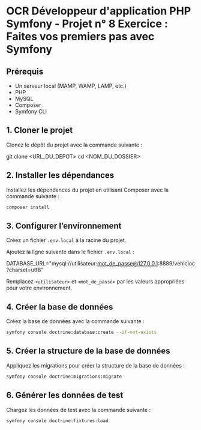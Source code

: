 # OCR Développeur d'application PHP Symfony - Projet n° 8 Exercice : Faites vos premiers pas avec Symfony

## Prérequis

- Un serveur local (MAMP, WAMP, LAMP, etc.)
- PHP
- MySQL
- Composer 
- Symfony CLI

## 1. Cloner le projet

Clonez le dépôt du projet avec la commande suivante :

git clone <URL_DU_DEPOT>
cd <NOM_DU_DOSSIER>

## 2. Installer les dépendances

Installez les dépendances du projet en utilisant Composer avec la commande suivante :
```bash
composer install
```

## 3. Configurer l’environnement

Créez un fichier `.env.local` à la racine du projet.

Ajoutez la ligne suivante dans le fichier `.env.local` :

DATABASE_URL="mysql://utilisateur:mot_de_passe@127.0.0.1:8889/vehicloc?charset=utf8"

Remplacez `<utilisateur>` et `<mot_de_passe>` par les valeurs appropriées pour votre environnement.

## 4. Créer la base de données

Créez la base de données avec la commande suivante :
```bash
symfony console doctrine:database:create --if-not-exists
```

## 5. Créer la structure de la base de données

Appliquez les migrations pour créer la structure de la base de données :
```bash
symfony console doctrine:migrations:migrate  
```

## 6. Générer les données de test

Chargez les données de test avec la commande suivante :
```bash
symfony console doctrine:fixtures:load  
```

